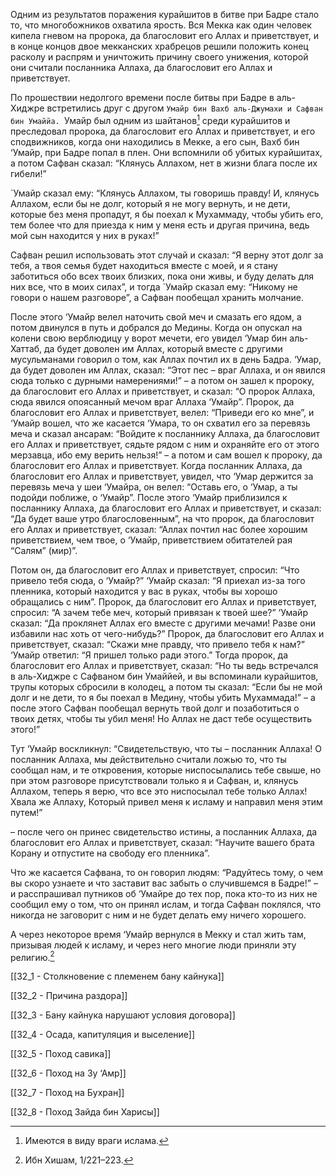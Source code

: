 Одним из результатов поражения курайшитов в битве при Бадре стало то, что многобожников охватила ярость. Вся Мекка как один человек кипела гневом на пророка, да благословит его Аллах и приветствует, и в конце концов двое мекканских храбрецов решили положить конец расколу и распрям и уничтожить причину своего унижения, которой они считали посланника Аллаха, да благословит его Аллах и приветствует.

По прошествии недолгого времени после битвы при Бадре в аль-Хиджре встретились друг с другом `Умайр бин Вахб аль-Джумахи и Сафван бин Умаййа. `Умайр был одним из шайтанов[^1] среди курайшитов и преследовал пророка, да благословит его Аллах и приветствует, и его сподвижников, когда они находились в Мекке, а его сын, Вахб бин ‘Умайр, при Бадре попал в плен. Они вспомнили об убитых курайшитах, а потом Сафван сказал: “Клянусь Аллахом, нет в жизни блага после их гибели!”

`Умайр сказал ему: “Клянусь Аллахом, ты говоришь правду! И, клянусь Аллахом, если бы не долг, который я не могу вернуть, и не дети, которые без меня пропадут, я бы поехал к Мухаммаду, чтобы убить его, тем более что для приезда к ним у меня есть и другая причина, ведь мой сын находится у них в руках!”

Сафван решил использовать этот случай и сказал: “Я верну этот долг за тебя, а твоя семья будет находиться вместе с моей, и я стану заботиться обо всех твоих близких, пока они живы, и буду делать для них все, что в моих силах”, и тогда `Умайр сказал ему: “Никому не говори о нашем разговоре”, а Сафван пообещал хранить молчание.

После этого ‘Умайр велел наточить свой меч и смазать его ядом, а потом двинулся в путь и добрался до Медины. Когда он опускал на колени свою верблюдицу у ворот мечети, его увидел ‘Умар бин аль-Хаттаб, да будет доволен им Аллах, который вместе с другими мусульманами говорил о том, как Аллах почтил их в день Бадра. ‘Умар, да будет доволен им Аллах, сказал: “Этот пес – враг Аллаха, и он явился сюда только с дурными намерениями!” – а потом он зашел к пророку, да благословит его Аллах и приветствует, и сказал: “О пророк Аллаха, сюда явился опоясанный мечом враг Аллаха ‘Умайр”. Пророк, да благословит его Аллах и приветствует, велел: “Приведи его ко мне”, и ‘Умайр вошел, что же касается ‘Умара, то он схватил его за перевязь меча и сказал ансарам: “Войдите к посланнику Аллаха, да благословит его Аллах и приветствует, сядьте рядом с ним и охраняйте его от этого мерзавца, ибо ему верить нельзя!” – а потом и сам вошел к пророку, да благословит его Аллах и приветствует. Когда посланник Аллаха, да благословит его Аллах и приветствует, увидел, что ‘Умар держится за перевязь меча у шеи ‘Умайра, он велел: “Оставь его, о ‘Умар, а ты подойди поближе, о ‘Умайр”. После этого ‘Умайр приблизился к посланнику Аллаха, да благословит его Аллах и приветствует, и сказал: “Да будет ваше утро благословенным”, на что пророк, да благословит его Аллах и приветствует, сказал: “Аллах почтил нас более хорошим приветствием, чем твое, о ‘Умайр, приветствием обитателей рая “Салям” (мир)”.

Потом он, да благословит его Аллах и приветствует, спросил: “Что привело тебя сюда, о ‘Умайр?” ‘Умайр сказал: “Я приехал из-за того пленника, который находится у вас в руках, чтобы вы хорошо обращались с ним”. Пророк, да благословит его Аллах и приветствует, спросил: “А зачем тебе меч, который привязан к твоей шее?” ‘Умайр сказал: “Да проклянет Аллах его вместе с другими мечами! Разве они избавили нас хоть от чего-нибудь?” Пророк, да благословит его Аллах и приветствует, сказал: “Скажи мне правду, что привело тебя к нам?” ‘Умайр ответил: “Я пришел только ради этого.” Тогда пророк, да благословит его Аллах и приветствует, сказал: “Но ты ведь встречался в аль-Хиджре с Сафваном бин Умаййей, и вы вспоминали курайшитов, трупы которых сбросили в колодец, а потом ты сказал: “Если бы не мой долг и не дети, то я бы поехал в Медину, чтобы убить Мухаммада!” – а после этого Сафван пообещал вернуть твой долг и позаботиться о твоих детях, чтобы ты убил меня! Но Аллах не даст тебе осуществить этого!”

Тут ‘Умайр воскликнул: “Свидетельствую, что ты – посланник Аллаха! О посланник Аллаха, мы действительно считали ложью то, что ты сообщал нам, и те откровения, которые ниспосылались тебе свыше, но при этом разговоре присутствовали только я и Сафван, и, клянусь Аллахом, теперь я верю, что все это ниспосылал тебе только Аллах! Хвала же Аллаху, Который привел меня к исламу и направил меня этим путем!”

– после чего он принес свидетельство истины, а посланник Аллаха, да благословит его Аллах и приветствует, сказал: “Научите вашего брата Корану и отпустите на свободу его пленника”.

Что же касается Сафвана, то он говорил людям: “Радуйтесь тому, о чем вы скоро узнаете и что заставит вас забыть о случившемся в Бадре!” – и расспрашивал путников об ‘Умайре до тех пор, пока кто-то из них не сообщил ему о том, что он принял ислам, и тогда Сафван поклялся, что никогда не заговорит с ним и не будет делать ему ничего хорошего.

А через некоторое время ‘Умайр вернулся в Мекку и стал жить там, призывая людей к исламу, и через него многие люди приняли эту религию.[^2]

[[32_1 - Столкновение с племенем бану кайнука]]

[[32_2 - Причина раздора]]

[[32_3 - Бану кайнука нарушают условия договора]]

[[32_4 - Осада, капитуляция и выселение]]

[[32_5 - Поход савика]]

[[32_6 - Поход на Зу ‘Амр]]

[[32_7 - Поход на Бухран]]

[[32_8 - Поход Зайда бин Харисы]]

[^1]: Имеются в виду враги ислама.

[^2]: Ибн Хишам, 1/221–223.

